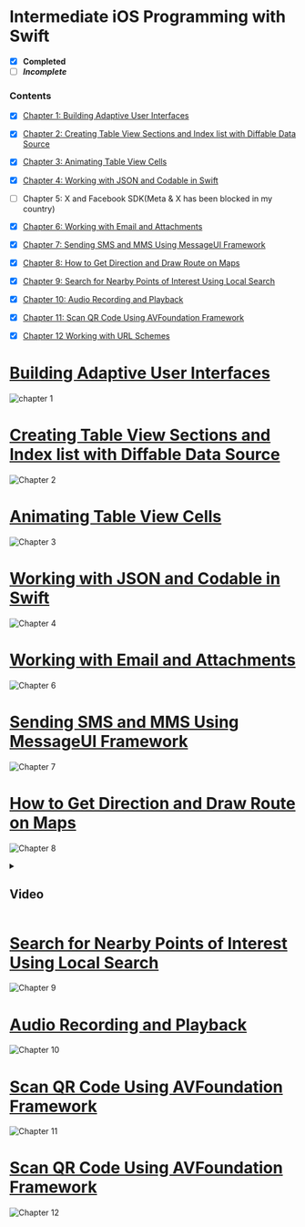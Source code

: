

# Intermediate iOS Programming with Swift
 
 - [x] **Completed**
 - [ ] ***Incomplete***
 
  ### Contents  
- [x] [Chapter 1: Building Adaptive User Interfaces](#1)  
- [x] [Chapter 2: Creating Table View Sections and Index list with Diffable Data Source](#2)
- [x] [Chapter 3: Animating Table View Cells](#3)
- [x] [Chapter 4: Working with JSON and Codable in Swift](#4)
- [ ] Chapter 5: X and Facebook SDK(Meta & X has been blocked in my country)
- [x] [Chapter 6: Working with Email and Attachments](#6)
- [x] [Chapter 7: Sending SMS and MMS Using MessageUI Framework](#7)
- [x] [Chapter 8: How to Get Direction and Draw Route on Maps](#8)
- [x] [Chapter 9: Search for Nearby Points of Interest Using Local Search](#9)
- [x] [Chapter 10: Audio Recording and Playback](#10)
- [x] [Chapter 11: Scan QR Code Using AVFoundation Framework](#11)
- [x] [Chapter 12 Working with URL Schemes](#12)

 
<a name="1"></a>
# [Building Adaptive User Interfaces](https://github.com/mrgsdev/AppCoda/tree/main/UIKit/Intermediate%20iOS%20Programming%20with%20Swift/Adaptive%20User%20Interfaces)
![chapter 1](https://github.com/mrgsdev/AppCoda/assets/157994617/7adcbfad-bb13-4309-8057-08492eb7a96d)
##
<a name="2"></a>
# [Creating Table View Sections and Index list with Diffable Data Source](https://github.com/mrgsdev/AppCoda/tree/main/UIKit/Intermediate%20iOS%20Programming%20with%20Swift/Chapter%202)
![Chapter 2](https://github.com/mrgsdev/AppCoda/assets/157994617/010f00e1-c78d-4c04-b289-53036e8619bb)
##
<a name="3"></a>
# [Animating Table View Cells](https://github.com/mrgsdev/AppCoda/tree/main/UIKit/Intermediate%20iOS%20Programming%20with%20Swift/Chapter%203) 
![Chapter 3](https://github.com/mrgsdev/AppCoda/assets/157994617/9513c049-51b2-4d32-98b5-b3690ce68d9c)
##

<a name="4"></a>
# [Working with JSON and Codable in Swift](https://github.com/mrgsdev/AppCoda/tree/main/UIKit/Intermediate%20iOS%20Programming%20with%20Swift/Chapter%204) 
![Chapter 4](https://github.com/mrgsdev/AppCoda/assets/157994617/cd15c0a9-a3e3-4828-8b87-5dd23bd70b5f)
##

<a name="6"></a>
# [Working with Email and Attachments](https://github.com/mrgsdev/AppCoda/tree/main/UIKit/Intermediate%20iOS%20Programming%20with%20Swift/Chapter%206) 
![Chapter 6](https://github.com/mrgsdev/AppCoda/assets/157994617/c97c5c6b-be8d-421e-ba6c-62b0133e8f3f)
##
<a name="7"></a>
# [Sending SMS and MMS Using MessageUI Framework](https://github.com/mrgsdev/AppCoda/tree/main/UIKit/Intermediate%20iOS%20Programming%20with%20Swift/Chapter%207) 
![Chapter 7](https://github.com/mrgsdev/AppCoda/assets/157994617/3f46b459-6d95-4ded-92df-b25937b43671)
##
<a name="8"></a>
# [How to Get Direction and Draw Route on Maps](https://github.com/mrgsdev/AppCoda/tree/main/UIKit/Intermediate%20iOS%20Programming%20with%20Swift/Chapter%208) 
![Chapter 8](https://github.com/mrgsdev/AppCoda/assets/157994617/4f0e1a8f-8e78-4e6b-bdce-9b9563efc3e1)
<details>
<summary><h2>Video</h2></summary>
 <div  align="center">
    <img src="https://github.com/mrgsdev/AppCoda/assets/157994617/6b642888-8c60-463d-8905-faeb16b81198" alt="First" width="250">
    <img src="https://github.com/mrgsdev/AppCoda/assets/157994617/e6bb09f4-7fac-4003-ad38-b69c2f9402fc" alt="Second" width="250">
    <img src="https://github.com/mrgsdev/AppCoda/assets/157994617/6efba5c5-a560-420b-91cf-8118c9555363" alt="Third" width="250">
</div>  
</details>
 
##

<a name="9"></a>
# [Search for Nearby Points of Interest Using Local Search](https://github.com/mrgsdev/AppCoda/tree/main/UIKit/Intermediate%20iOS%20Programming%20with%20Swift/Chapter%209) 
![Chapter 9](https://github.com/mrgsdev/AppCoda/assets/157994617/e0e5d2b0-4312-438e-b4ad-68bdeff53626)
##
<a name="10"></a>
# [Audio Recording and Playback](https://github.com/mrgsdev/AppCoda/tree/main/UIKit/Intermediate%20iOS%20Programming%20with%20Swift/Chapter%2010) 
![Chapter 10](https://github.com/mrgsdev/AppCoda/assets/157994617/552c04c4-6a81-41d4-8cc6-9a4e3780ea41)
##
<a name="11"></a>
# [Scan QR Code Using AVFoundation Framework](https://github.com/mrgsdev/AppCoda/tree/main/UIKit/Intermediate%20iOS%20Programming%20with%20Swift/Chapter%2011) 
![Chapter 11](https://github.com/mrgsdev/AppCoda/assets/157994617/d0c9a39f-1473-4ee4-ba20-520d068efc59)
##
<a name="12"></a>
# [Scan QR Code Using AVFoundation Framework](https://github.com/mrgsdev/AppCoda/tree/main/UIKit/Intermediate%20iOS%20Programming%20with%20Swift/Chapter%2012)  
![Chapter 12](https://github.com/mrgsdev/AppCoda/assets/157994617/5e8499f3-4bce-49e7-91f1-f372e25cd445)
##

